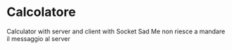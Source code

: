 # Calcolatore
Calculator with server and client with Socket Sad Me
non riesce a mandare il messaggio al server
